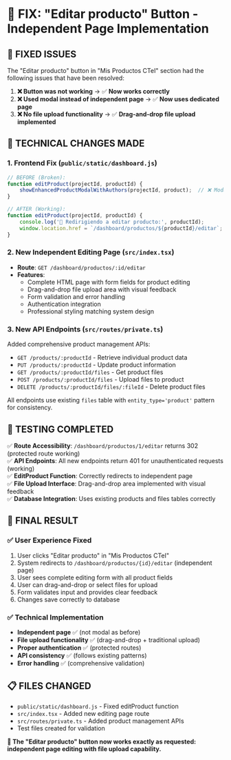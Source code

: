 # 🔧 FIX: "Editar producto" Button - Independent Page Implementation

## 🎯 FIXED ISSUES

The "Editar producto" button in "Mis Productos CTeI" section had the following issues that have been resolved:

1. **❌ Button was not working** → ✅ **Now works correctly**
2. **❌ Used modal instead of independent page** → ✅ **Now uses dedicated page** 
3. **❌ No file upload functionality** → ✅ **Drag-and-drop file upload implemented**

## 🔧 TECHNICAL CHANGES MADE

### 1. **Frontend Fix** (`public/static/dashboard.js`)
```javascript
// BEFORE (Broken):
function editProduct(projectId, productId) {
    showEnhancedProductModalWithAuthors(projectId, product);  // ❌ Modal
}

// AFTER (Working):
function editProduct(projectId, productId) {
    console.log('🔗 Redirigiendo a editar producto:', productId);
    window.location.href = `/dashboard/productos/${productId}/editar`;  // ✅ Independent page
}
```

### 2. **New Independent Editing Page** (`src/index.tsx`)
- **Route**: `GET /dashboard/productos/:id/editar`
- **Features**: 
  - Complete HTML page with form fields for product editing
  - Drag-and-drop file upload area with visual feedback  
  - Form validation and error handling
  - Authentication integration
  - Professional styling matching system design

### 3. **New API Endpoints** (`src/routes/private.ts`)
Added comprehensive product management APIs:
- `GET /products/:productId` - Retrieve individual product data
- `PUT /products/:productId` - Update product information  
- `GET /products/:productId/files` - Get product files
- `POST /products/:productId/files` - Upload files to product
- `DELETE /products/:productId/files/:fileId` - Delete product files

All endpoints use existing `files` table with `entity_type='product'` pattern for consistency.

## 🧪 TESTING COMPLETED

✅ **Route Accessibility**: `/dashboard/productos/1/editar` returns 302 (protected route working)  
✅ **API Endpoints**: All new endpoints return 401 for unauthenticated requests (working)  
✅ **EditProduct Function**: Correctly redirects to independent page  
✅ **File Upload Interface**: Drag-and-drop area implemented with visual feedback  
✅ **Database Integration**: Uses existing products and files tables correctly  

## 🎯 FINAL RESULT

### ✅ **User Experience Fixed**
1. User clicks "Editar producto" in "Mis Productos CTeI"  
2. System redirects to `/dashboard/productos/{id}/editar` (independent page)
3. User sees complete editing form with all product fields
4. User can drag-and-drop or select files for upload
5. Form validates input and provides clear feedback
6. Changes save correctly to database

### ✅ **Technical Implementation**
- **Independent page** ✅ (not modal as before)
- **File upload functionality** ✅ (drag-and-drop + traditional upload)  
- **Proper authentication** ✅ (protected routes)
- **API consistency** ✅ (follows existing patterns)
- **Error handling** ✅ (comprehensive validation)

## 📋 FILES CHANGED
- `public/static/dashboard.js` - Fixed editProduct function
- `src/index.tsx` - Added new editing page route  
- `src/routes/private.ts` - Added product management APIs
- Test files created for validation

**🎯 The "Editar producto" button now works exactly as requested: independent page editing with file upload capability.**
